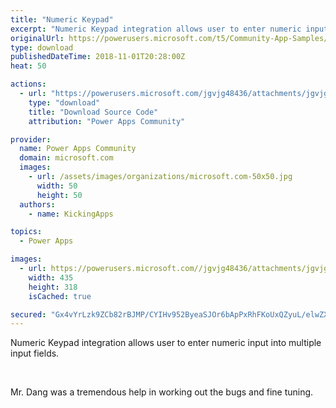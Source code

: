 ```yaml
---
title: "Numeric Keypad"
excerpt: "Numeric Keypad integration allows user to enter numeric input into multiple input fields. Mr. Dang was a tremendous help in working out the bugs and"
originalUrl: https://powerusers.microsoft.com/t5/Community-App-Samples/Numeric-Keypad/td-p/175267
type: download
publishedDateTime: 2018-11-01T20:28:00Z
heat: 50

actions:
  - url: "https://powerusers.microsoft.com/jgvjg48436/attachments/jgvjg48436/AppFeedbackGallery/30/3/PhoneTemplate_NumKey%20(2).msapp"
    type: "download"
    title: "Download Source Code"
    attribution: "Power Apps Community"

provider:
  name: Power Apps Community
  domain: microsoft.com
  images:
    - url: /assets/images/organizations/microsoft.com-50x50.jpg
      width: 50
      height: 50
  authors:
    - name: KickingApps

topics:
  - Power Apps

images:
  - url: https://powerusers.microsoft.com//jgvjg48436/attachments/jgvjg48436/AppFeedbackGallery/30/1/Keypad.JPG
    width: 435
    height: 318
    isCached: true

secured: "Gx4vYrLzk9ZCb82rBJMP/CYIHv952ByeaSJOr6bApPxRhFKoUxQZyuL/elwZX6fdGqCWNOskusTpK0sXQBOOV6vHXZM85pHj6RbVxS3B2Pr7zyxYrLNIur8W/Idvpmgi5siwr5g3XrvaH8cO+y1kfn+Km+M9ZHt9IU2j1sARa6cR8xUcZ0B2/XQHVGDn2n1cN+7Uc1nJWGf4lXv2s5v7Lk4PjZKMKcjsbMxCu04IirI3fpZL4w1UajtqptTexWVdJYV+6xIOougq8d4f90hJz5leR5wlD9UpD0/BQQXBOc1nQtjNG5h3yja5/MXLHKgwqS7ygjt1vkuK1LiTKSaT85FgyVDLnYXJ0Tr/55qozV8j5TwK4EuMUIjYtBFpkzQjElrwZRsRsRaPzKG0W6zDoREg8hsQuO1rwsMw6kthj9BKjte7KpL0C1vVFHn/vOKQ;KNEvZ3cIrmo/7UT/NjaX7g=="
---
```

<p>Numeric Keypad integration allows user to enter numeric input into multiple input fields.</p><p>&nbsp;</p><p>Mr. Dang was a tremendous help in working out the bugs and fine tuning.</p><p>&nbsp;</p>

